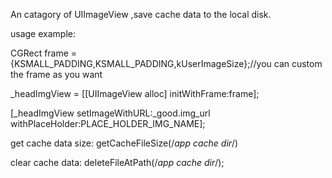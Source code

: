 An catagory of UIImageView ,save cache data to the local disk.

usage example:

CGRect frame = {KSMALL_PADDING,KSMALL_PADDING,kUserImageSize};//you can custom the frame as you want

_headImgView = [[UIImageView alloc] initWithFrame:frame];

[_headImgView setImageWithURL:_good.img_url withPlaceHolder:PLACE_HOLDER_IMG_NAME];

get cache data size:
getCacheFileSize(/*app cache dir*/)

clear cache data:
deleteFileAtPath(/*app cache dir*/);
